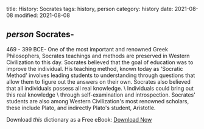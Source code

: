 title: History: Socrates
tags: history, person
category: history
date: 2021-08-08
modified: 2021-08-08

## _person_  Socrates-
469 - 399 BCE-
One of the most important and
renowned Greek Philosophers, Socrates teachings and methods are
preserved in Western Civilization to this day.  Socrates believed that
the goal of education was to improve the individual. His teaching
method, known today as 'Socratic Method' involves leading students to
understanding through questions that allow them to figure out the
answers on their own.  Socrates also believed that all individuals
possess all   real knowledge. \ Individuals could bring out this
  real knowledge \ through self-examination and introspection.
Socrates' students are also among Western Civilization's most renowned
scholars, these include Plato, and indirectly Plato's student, Aristotle.


Download *this* dictionary as a Free eBook: [Download Now]({static}static/CairnsHistoryDictionary.pdf)

